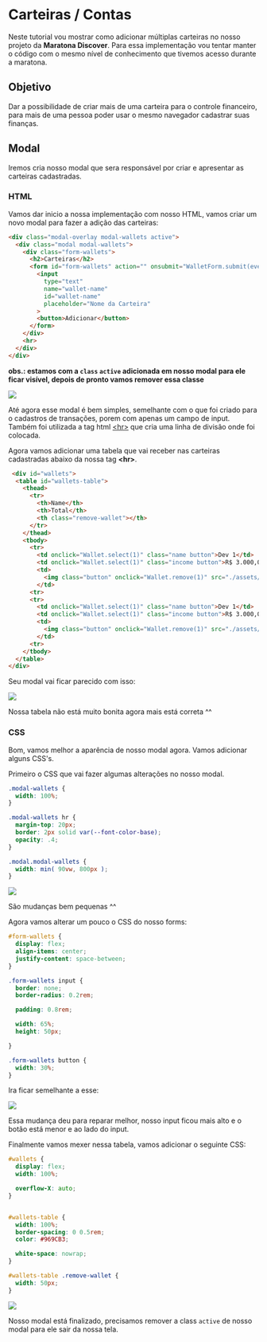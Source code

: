# Carteiras / Contas

Neste tutorial vou mostrar como adicionar múltiplas carteiras no nosso projeto da **Maratona Discover**. 
Para essa implementação vou tentar manter o código com o mesmo nível de conhecimento que tivemos acesso durante a maratona. 

## Objetivo

Dar a possibilidade de criar mais de uma carteira para o controle financeiro, para mais de uma pessoa poder usar o mesmo navegador cadastrar suas finanças.

## Modal

Iremos cria nosso modal que sera responsável por criar e apresentar as carteiras cadastradas.

### HTML
Vamos dar inicio a nossa implementação com nosso HTML, vamos criar um novo modal para fazer a adição das carteiras:

```html
<div class="modal-overlay modal-wallets active">
  <div class="modal modal-wallets">
    <div class="form-wallets">
      <h2>Carteiras</h2>
      <form id="form-wallets" action="" onsubmit="WalletForm.submit(event)">
        <input 
          type="text" 
          name="wallet-name" 
          id="wallet-name"
          placeholder="Nome da Carteira"
        >
        <button>Adicionar</button>
      </form>
    </div>
    <hr>
  </div>
</div>
```
**obs.: estamos com a `class` `active` adicionada em nosso modal para ele ficar visível, depois de pronto vamos remover essa classe**

[![](./assets/wallet_modal_html_form.svg)](https://github.com/jorge-lba/rocketseat-maratona-dicover/raw/refactoring/docs/assets/wallet_modal_html_form.svg)

Até agora esse modal é bem simples, semelhante com o que foi criado para o cadastros de transações, porem com apenas um campo de input.
Também foi utilizada a tag html [\<hr\>](https://developer.mozilla.org/pt-BR/docs/Web/HTML/Element/hr) que cria uma linha de divisão onde foi colocada.

Agora vamos adicionar uma tabela que vai receber nas carteiras cadastradas abaixo da nossa tag **\<hr\>**.

```html
 <div id="wallets">
  <table id="wallets-table">
    <thead>
      <tr>
        <th>Name</th>
        <th>Total</th>
        <th class="remove-wallet"></th>
      </tr>
    </thead>
    <tbody>
      <tr>
        <td onclick="Wallet.select(1)" class="name button">Dev 1</td>
        <td onclick="Wallet.select(1)" class="income button">R$ 3.000,00</td>
        <td>
          <img class="button" onclick="Wallet.remove(1)" src="./assets/minus.svg" alt="Remover carteira">
        </td>
      <tr>
      <tr>
        <td onclick="Wallet.select(1)" class="name button">Dev 1</td>
        <td onclick="Wallet.select(1)" class="income button">R$ 3.000,00</td>
        <td>
          <img class="button" onclick="Wallet.remove(1)" src="./assets/minus.svg" alt="Remover carteira">
        </td>
      <tr>
    </tbody>
  </table>
</div>
```

Seu modal vai ficar parecido com isso:

[![](./assets/wallet_modal_html_table.svg)](https://github.com/jorge-lba/rocketseat-maratona-dicover/raw/refactoring/docs/assets/wallet_modal_html_table.svg)

Nossa tabela não está muito bonita agora mais está correta ^^

### CSS

Bom, vamos melhor a aparência de nosso modal agora. Vamos adicionar alguns CSS's.

Primeiro o CSS que vai fazer algumas alterações no nosso modal.

```css
.modal-wallets {
  width: 100%;
}

.modal-wallets hr {
  margin-top: 20px;
  border: 2px solid var(--font-color-base);
  opacity: .4;
}

.modal.modal-wallets {
  width: min( 90vw, 800px );
}
```
[![](./assets/wallet_modal_css_modal.svg)](https://raw.githubusercontent.com/jorge-lba/rocketseat-maratona-dicover/7ac827e4034964309f86e97a948edcf5b744b784/docs/assets/wallet_modal_css_modal.svg)

São mudanças bem pequenas ^^

Agora vamos alterar um pouco o CSS do nosso forms:

```css
#form-wallets {
  display: flex;
  align-items: center;
  justify-content: space-between;
}

.form-wallets input {
  border: none;
  border-radius: 0.2rem;

  padding: 0.8rem;

  width: 65%;
  height: 50px;

}

.form-wallets button {
  width: 30%;
}
```

Ira ficar semelhante a esse:

[![](./assets/wallet_modal_css_form.svg)](https://raw.githubusercontent.com/jorge-lba/rocketseat-maratona-dicover/7ac827e4034964309f86e97a948edcf5b744b784/docs/assets/wallet_modal_css_form.svg)

Essa mudança deu para reparar melhor, nosso input ficou mais alto e o botão está menor e ao lado do input.

Finalmente vamos mexer nessa tabela, vamos adicionar o seguinte CSS:

```css
#wallets {
  display: flex;
  width: 100%;

  overflow-X: auto;
}


#wallets-table {
  width: 100%;
  border-spacing: 0 0.5rem;
  color: #969CB3;  

  white-space: nowrap;
}

#wallets-table .remove-wallet {
  width: 50px;
}
```
[![](./assets/wallet_modal_complete.svg)](https://raw.githubusercontent.com/jorge-lba/rocketseat-maratona-dicover/7ac827e4034964309f86e97a948edcf5b744b784/docs/assets/wallet_modal_complete.svg)

Nosso modal está finalizado, precisamos remover a class `active` de nosso modal para ele sair da nossa tela.


